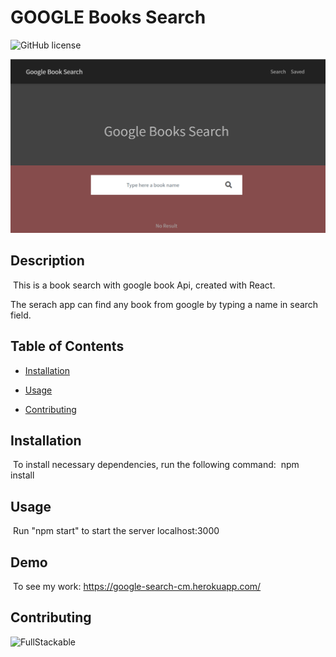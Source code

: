 # GOOGLE Books Search

![GitHub license](https://img.shields.io/badge/license-MIT-blue.svg)

![Photo](googlebook.png)

## Description

​
This is a book search with google book Api, created with React.

The serach app can find any book from google by typing a name in search field.

## Table of Contents

- [Installation](#installation)

- [Usage](#usage)

- [Contributing](#contributing)

## Installation

​
To install necessary dependencies, run the following command:
​
npm install
​

## Usage

​
Run "npm start" to start the server localhost:3000

## Demo

​
To see my work: https://google-search-cm.herokuapp.com/

## Contributing

![FullStackable]('https://github.com/cynmojica1231/Homework21')
